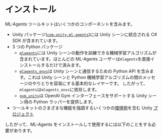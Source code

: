# インストール

ML-Agents ツールキットはいくつかのコンポーネントを含みます。

- Unity パッケージ([`com.unity.ml-agents`](../com.unity.ml-agents/))には Unity シーンに統合される C# SDK が含まれています。
- 3 つの Python パッケージ
  - [`mlagents`](../ml-agents/)には Unity シーンの動作を訓練できる機械学習アルゴリズムが含まれています。ほとんどの ML-Agents ユーザーは`mlagents`を直接インストールするだけで済みます。
  - [`mlagents_envs`](../ml-agents-envs/)は Unity シーンと通信するための Python API を含みます。これは Unity シーンと Python 機械学習アルゴリズムの間のメッセージのやりとりを容易にする基本的なレイヤーです。
    したがって、`mlagents`は`mlagents_envs`に依存します。
  - [`gym_unity`](../gym-unity/)は OpenAI Gym インターフェースをサポートする Unity シーン用の Python ラッパーを提供します。
- ツールキットのさまざまな機能を強調するいくつかの[環境例](Learning-Environment-Examples.md)を含む Unity [プロジェクト](../Project/)

したがって、ML-Agents をインストールして使用するには以下のことをする必要があります。
